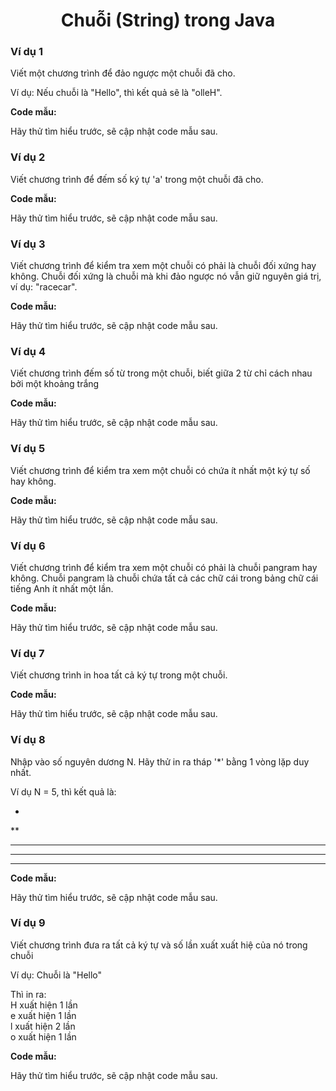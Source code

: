 <div align="center">

# Chuỗi (String) trong Java
</div>

### Ví dụ 1

Viết một chương trình để đảo ngược một chuỗi đã cho.

Ví dụ: Nếu chuỗi là "Hello", thì kết quả sẽ là "olleH".

**Code mẫu:**

Hãy thử tìm hiểu trước, sẽ cập nhật code mẫu sau.

### Ví dụ 2

Viết chương trình để đếm số ký tự 'a' trong một chuỗi đã cho.

**Code mẫu:**

Hãy thử tìm hiểu trước, sẽ cập nhật code mẫu sau.

### Ví dụ 3

Viết chương trình để kiểm tra xem một chuỗi có phải là chuỗi đối xứng hay không. Chuỗi đối xứng là chuỗi mà khi đảo ngược nó vẫn giữ nguyên giá trị, ví dụ: "racecar".

**Code mẫu:**

Hãy thử tìm hiểu trước, sẽ cập nhật code mẫu sau.

### Ví dụ 4

Viết chương trình đếm số từ trong một chuỗi, biết giữa 2 từ chỉ cách nhau bởi một khoảng trắng

**Code mẫu:**

Hãy thử tìm hiểu trước, sẽ cập nhật code mẫu sau.


### Ví dụ 5

Viết chương trình để kiểm tra xem một chuỗi có chứa ít nhất một ký tự số hay không.

**Code mẫu:**

Hãy thử tìm hiểu trước, sẽ cập nhật code mẫu sau.

### Ví dụ 6

Viết chương trình để kiểm tra xem một chuỗi có phải là chuỗi pangram hay không. Chuỗi pangram là chuỗi chứa tất cả các chữ cái trong bảng chữ cái tiếng Anh ít nhất một lần.

**Code mẫu:**

Hãy thử tìm hiểu trước, sẽ cập nhật code mẫu sau.

### Ví dụ 7

Viết chương trình in hoa tất cả ký tự trong một chuỗi.

**Code mẫu:**

Hãy thử tìm hiểu trước, sẽ cập nhật code mẫu sau.

### Ví dụ 8
Nhập vào số nguyên dương N. Hãy thử in ra tháp '*' bằng 1 vòng lặp duy nhất.

Ví dụ N = 5, thì kết quả là:

*
**
***
****
*****

**Code mẫu:**

Hãy thử tìm hiểu trước, sẽ cập nhật code mẫu sau.

### Ví dụ 9

Viết chương trình đưa ra tất cả ký tự và số lần xuất xuất hiệ của nó trong chuỗi

Ví dụ: Chuỗi là "Hello"

Thì in ra:<br>
H xuất hiện 1 lần <br>
e xuất hiện 1 lần <br>
l xuất hiện 2 lần <br>
o xuất hiện 1 lần <br>

**Code mẫu:**

Hãy thử tìm hiểu trước, sẽ cập nhật code mẫu sau.

